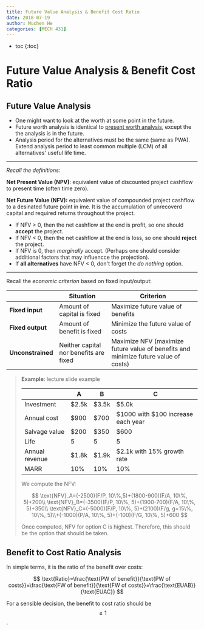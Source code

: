 ```yaml
---
title: Future Value Analysis & Benefit Cost Ratio
date: 2018-07-19
author: Muchen He
categories: [MECH 431]
---
```




- toc
{:toc}

# Future Value Analysis & Benefit Cost Ratio



## Future Value Analysis

- One might want to look at the worth at some point in the future.
- Future worth analysis is identical to [present worth analysis](documents/MECH431/l8), except the the analysis is in the future.
- Analysis period for the alternatives must be the same (same as PWA). Extend analysis period to least common multiple (LCM) of all alternatives' useful life time.

---



*Recall the definitions:*

**Net Present Value (NPV)**: equivalent value of discounted project cashflow to present time (often time zero).

**Net Future Value (NFV):** equivalent value of compounded project cashflow to a desinated future point in ime. It is the accumulation of unrecoverd capital and required returns throughout the project.

- If NFV > 0, then the net cashflow at the end is profit, so one should **accept** the project.
- If NFV < 0, then the net cashflow at the end is loss, so one should **reject** the project.
- If NFV is 0, then *marginally* accept. (Perhaps one should consider additional factors that may influencce the projection).
- If **all alternatives** have NFV < 0, don't forget the *do nothing* option.

---



Recall the *economic criterion* based on fixed input/output:

|                   | Situation                              | Criterion                                                    |
| ----------------- | -------------------------------------- | ------------------------------------------------------------ |
| **Fixed input**   | Amount of capital is fixed             | Maximize future value of benefits                            |
| **Fixed output**  | Amount of benefit is fixed             | Minimize the future value of costs                           |
| **Unconstrained** | Neither capital nor benefits are fixed | Maximize NFV (maximize future value of benefits and minimize future value of costs) |

> **Example**: lecture slide example
>
> |                | A      | B      | C                                   |
> | -------------- | ------ | ------ | ----------------------------------- |
> | Investment     | \$2.5k | \$3.5k | \$5.0k                              |
> | Annual cost    | \$900  | \$700  | \$1000 with \$100 increase each year |
> | Salvage value  | \$200  | \$350  | \$600                               |
> | Life           | 5      | 5      | 5                                   |
> | Annual revenue | \$1.8k | \$1.9k | \$2.1k with 15% growth rate         |
> | MARR           | 10%    | 10%    | 10%                                 |
>
> We compute the NFV:
>
> $$
> \text{NFV}_A=(-2500)(F/P, 10\%,5)+(1800-900)(F/A, 10\%, 5)+200\\
> \text{NFV}_B=(-3500)(F/P, 10\%, 5)+(1900-700)(F/A, 10\%, 5)+350\\
> \text{NFV}_C=(-5000)(F/P, 10\%, 5)+(2100)(F/g, g=15\%, 10\%, 5)\\+(-1000)(P/A, 10\%, 5)+(-100)(F/G, 10\%, 5)+600
> $$
>
> Once computed, NFV for option C is highest. Therefore, this should be the option that should be taken.



## Benefit to Cost Ratio Analysis

In simple terms, it is the ratio of the benefit over costs:

$$
\text{Ratio}=\frac{\text{PW of benefit}}{\text{PW of costs}}=\frac{\text{FW of benefit}}{\text{FW of costs}}=\frac{\text{EUAB}}{\text{EUAC}}
$$

For a sensible decision, the benefit to cost ratio should be $$\geq 1$$.
